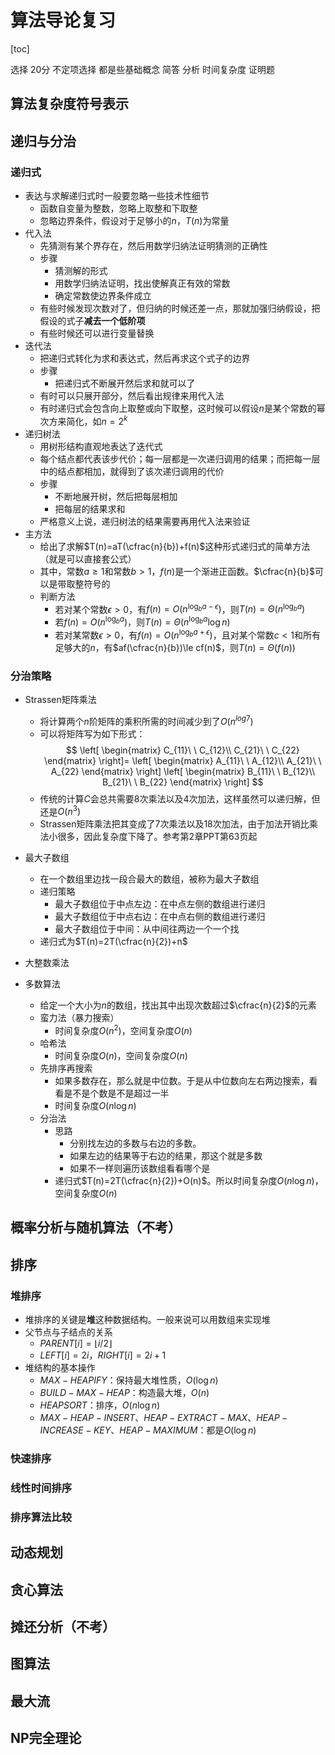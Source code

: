 <h1>算法导论复习</h1>

[toc]

选择 20分 不定项选择  都是些基础概念
简答
分析 时间复杂度
证明题

## 算法复杂度符号表示
## 递归与分治
### 递归式
- 表达与求解递归式时一般要忽略一些技术性细节
  - 函数自变量为整数，忽略上取整和下取整
  - 忽略边界条件，假设对于足够小的$n$，$T(n)$为常量
- 代入法
  - 先猜测有某个界存在，然后用数学归纳法证明猜测的正确性
  - 步骤
    - 猜测解的形式
    - 用数学归纳法证明，找出使解真正有效的常数
    - 确定常数使边界条件成立
  - 有些时候发现次数对了，但归纳的时候还差一点，那就加强归纳假设，把假设的式子**减去一个低阶项**
  - 有些时候还可以进行变量替换
- 迭代法
  - 把递归式转化为求和表达式，然后再求这个式子的边界
  - 步骤
    - 把递归式不断展开然后求和就可以了
  - 有时可以只展开部分，然后看出规律来用代入法
  - 有时递归式会包含向上取整或向下取整，这时候可以假设$n$是某个常数的幂次方来简化，如$n=2^k$
- 递归树法
  - 用树形结构直观地表达了迭代式
  - 每个结点都代表该步代价；每一层都是一次递归调用的结果；而把每一层中的结点都相加，就得到了该次递归调用的代价
  - 步骤
    - 不断地展开树，然后把每层相加
    - 把每层的结果求和
  - 严格意义上说，递归树法的结果需要再用代入法来验证
- 主方法
  - 给出了求解$T(n)=aT(\cfrac{n}{b})+f(n)$这种形式递归式的简单方法（就是可以直接套公式）
  - 其中，常数$a\ge1$和常数$b>1$，$f(n)$是一个渐进正函数。$\cfrac{n}{b}$可以是带取整符号的
  - 判断方法
    - 若对某个常数$\epsilon>0$，有$f(n)=O(n^{\log_{b}a-\epsilon})$，则$T(n)=\Theta(n^{\log_{b}a})$
    - 若$f(n)=O(n^{\log_{b}a})$，则$T(n)=\Theta(n^{\log_{b}a}\log n)$
    - 若对某常数$\epsilon>0$，有$f(n)=O(n^{\log_{b}a+\epsilon})$，且对某个常数$c<1$和所有足够大的$n$，有$af(\cfrac{n}{b})\le cf(n)$，则$T(n)=\Theta(f(n))$
### 分治策略
- Strassen矩阵乘法
  - 将计算两个$n$阶矩阵的乘积所需的时间减少到了$O(n^{log7})$
  - 可以将矩阵写为如下形式：
$$
\left[
\begin{matrix}
    C_{11}\ \ C_{12}\\
    C_{21}\ \ C_{22}
\end{matrix}
\right]=
\left[
\begin{matrix}
    A_{11}\ \ A_{12}\\
    A_{21}\ \ A_{22}
\end{matrix}
\right]
\left[
\begin{matrix}
    B_{11}\ \ B_{12}\\
    B_{21}\ \ B_{22}
\end{matrix}
\right]
$$
  - 传统的计算$C$会总共需要8次乘法以及4次加法，这样虽然可以递归解，但还是$O(n^3)$
  - Strassen矩阵乘法把其变成了7次乘法以及18次加法，由于加法开销比乘法小很多，因此复杂度下降了。参考第2章PPT第63页起
- 最大子数组
  - 在一个数组里边找一段合最大的数组，被称为最大子数组
  - 递归策略
    - 最大子数组位于中点左边：在中点左侧的数组进行递归
    - 最大子数组位于中点右边：在中点右侧的数组进行递归
    - 最大子数组位于中间：从中间往两边一个一个找
  - 递归式为$T(n)=2T(\cfrac{n}{2})+n$
- 大整数乘法

- 多数算法
  - 给定一个大小为$n$的数组，找出其中出现次数超过$\cfrac{n}{2}$的元素
  - 蛮力法（暴力搜索）
    - 时间复杂度$O(n^2)$，空间复杂度$O(n)$
  - 哈希法
    - 时间复杂度$O(n)$，空间复杂度$O(n)$
  - 先排序再搜索
    - 如果多数存在，那么就是中位数。于是从中位数向左右两边搜索，看看是不是个数是不是超过一半
    - 时间复杂度$O(n\log n)$
  - 分治法
    - 思路
      - 分别找左边的多数与右边的多数。
      - 如果左边的结果等于右边的结果，那这个就是多数
      - 如果不一样则遍历该数组看看哪个是
    - 递归式$T(n)=2T(\cfrac{n}{2})+O(n)$。所以时间复杂度$O(n\log n)$，空间复杂度$O(n)$

## 概率分析与随机算法（不考）
## 排序
### 堆排序
- 堆排序的关键是**堆**这种数据结构。一般来说可以用数组来实现堆
- 父节点与子结点的关系
  - $PARENT[i]=\lfloor i/2\rfloor$
  - $LEFT[i]=2i$，$RIGHT[i]=2i+1$
- 堆结构的基本操作
  - $MAX-HEAPIFY$：保持最大堆性质，$O(\log n)$
  - $BUILD-MAX-HEAP$：构造最大堆，$O(n)$
  - $HEAPSORT$：排序，$O(n\log n)$
  - $MAX-HEAP-INSERT$、$HEAP-EXTRACT-MAX$、$HEAP-INCREASE-KEY$、$HEAP-MAXIMUM$：都是$O(\log n)$
### 快速排序
### 线性时间排序
### 排序算法比较
## 动态规划

## 贪心算法
## 摊还分析（不考）
## 图算法
## 最大流
## NP完全理论